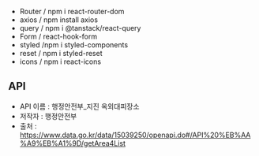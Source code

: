 - Router / npm i react-router-dom
- axios / npm install axios
- query / npm i @tanstack/react-query
- Form / react-hook-form
- styled /npm i styled-components
- reset / npm i styled-reset
- icons / npm i react-icons

## API

- API 이름 : 행정안전부_지진 옥외대피장소
- 저작자 : 행정안전부
- 출처 : https://www.data.go.kr/data/15039250/openapi.do#/API%20%EB%AA%A9%EB%A1%9D/getArea4List
